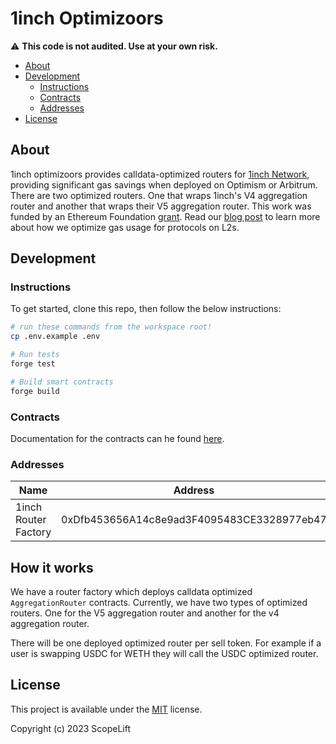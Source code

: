 # 1inch Optimizoors

⚠️ **This code is not audited. Use at your own risk.**


- [About](#about)
- [Development](#development)
  - [Instructions](#instructions)
  - [Contracts](#contracts)
  - [Addresses](#addresses)
- [License](#license)

## About

1inch optimizoors provides calldata-optimized routers for [1inch Network](https://1inch.io/),
providing significant gas savings when deployed on Optimism or Arbitrum. There are 
two optimized routers. One that wraps 1inch's V4 aggregation router and another
that wraps their V5 aggregation router. This work was funded by an Ethereum Foundation [grant](https://blog.ethereum.org/2023/02/14/layer-2-grants-roundup). Read our [blog post](https://www.scopelift.co/blog/calldata-optimizooooors) to learn 
more about how we optimize gas usage for protocols on L2s.

## Development

### Instructions

To get started, clone this repo, then follow the below instructions:

```sh
# run these commands from the workspace root!
cp .env.example .env

# Run tests
forge test

# Build smart contracts
forge build
```

### Contracts

Documentation for the contracts can he found [here](docs/src/SUMMARY.md).

### Addresses

| Name   |    Address      |
|----------|:-------------:|
| 1inch Router Factory | 0xDfb453656A14c8e9ad3F4095483CE3328977eb47 |


## How it works

We have a router factory which deploys calldata optimized `AggregationRouter` contracts. 
Currently, we have two types of optimized routers. One for the V5 aggregation router and another 
for the v4 aggregation router.

There will be one deployed optimized router per sell token. For example if a user
is swapping USDC for WETH they will call the USDC optimized router.

## License

This project is available under the [MIT](LICENSE.txt) license.

Copyright (c) 2023 ScopeLift
